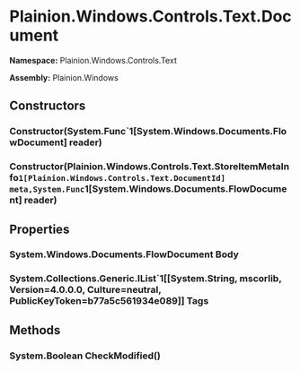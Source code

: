 
# Plainion.Windows.Controls.Text.Document

**Namespace:** Plainion.Windows.Controls.Text

**Assembly:** Plainion.Windows


## Constructors

### Constructor(System.Func`1[System.Windows.Documents.FlowDocument] reader)

### Constructor(Plainion.Windows.Controls.Text.StoreItemMetaInfo`1[Plainion.Windows.Controls.Text.DocumentId] meta,System.Func`1[System.Windows.Documents.FlowDocument] reader)


## Properties

### System.Windows.Documents.FlowDocument Body

### System.Collections.Generic.IList`1[[System.String, mscorlib, Version=4.0.0.0, Culture=neutral, PublicKeyToken=b77a5c561934e089]] Tags


## Methods

### System.Boolean CheckModified()
